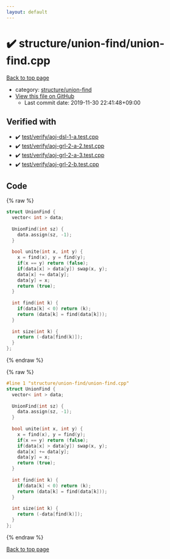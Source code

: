 ```yaml
---
layout: default
---
```


<!-- mathjax config similar to math.stackexchange -->
<script type="text/javascript" async
  src="https://cdnjs.cloudflare.com/ajax/libs/mathjax/2.7.5/MathJax.js?config=TeX-MML-AM_CHTML">
</script>
<script type="text/x-mathjax-config">
  MathJax.Hub.Config({
    TeX: { equationNumbers: { autoNumber: "AMS" }},
    tex2jax: {
      inlineMath: [ ['$','$'] ],
      processEscapes: true
    },
    "HTML-CSS": { matchFontHeight: false },
    displayAlign: "left",
    displayIndent: "2em"
  });
</script>

<script type="text/javascript" src="https://cdnjs.cloudflare.com/ajax/libs/jquery/3.4.1/jquery.min.js"></script>
<script src="https://cdn.jsdelivr.net/npm/jquery-balloon-js@1.1.2/jquery.balloon.min.js" integrity="sha256-ZEYs9VrgAeNuPvs15E39OsyOJaIkXEEt10fzxJ20+2I=" crossorigin="anonymous"></script>
<script type="text/javascript" src="../../../assets/js/copy-button.js"></script>
<link rel="stylesheet" href="../../../assets/css/copy-button.css" />


# :heavy_check_mark: structure/union-find/union-find.cpp

<a href="../../../index.html">Back to top page</a>

* category: <a href="../../../index.html#16695eacefd17254ea5bccf40066c856">structure/union-find</a>
* <a href="{{ site.github.repository_url }}/blob/master/structure/union-find/union-find.cpp">View this file on GitHub</a>
    - Last commit date: 2019-11-30 22:41:48+09:00




## Verified with

* :heavy_check_mark: <a href="../../../verify/test/verify/aoj-dsl-1-a.test.cpp.html">test/verify/aoj-dsl-1-a.test.cpp</a>
* :heavy_check_mark: <a href="../../../verify/test/verify/aoj-grl-2-a-2.test.cpp.html">test/verify/aoj-grl-2-a-2.test.cpp</a>
* :heavy_check_mark: <a href="../../../verify/test/verify/aoj-grl-2-a-3.test.cpp.html">test/verify/aoj-grl-2-a-3.test.cpp</a>
* :heavy_check_mark: <a href="../../../verify/test/verify/aoj-grl-2-b.test.cpp.html">test/verify/aoj-grl-2-b.test.cpp</a>


## Code

<a id="unbundled"></a>
{% raw %}
```cpp
struct UnionFind {
  vector< int > data;
 
  UnionFind(int sz) {
    data.assign(sz, -1);
  }
 
  bool unite(int x, int y) {
    x = find(x), y = find(y);
    if(x == y) return (false);
    if(data[x] > data[y]) swap(x, y);
    data[x] += data[y];
    data[y] = x;
    return (true);
  }
 
  int find(int k) {
    if(data[k] < 0) return (k);
    return (data[k] = find(data[k]));
  }
 
  int size(int k) {
    return (-data[find(k)]);
  }
};

```
{% endraw %}

<a id="bundled"></a>
{% raw %}
```cpp
#line 1 "structure/union-find/union-find.cpp"
struct UnionFind {
  vector< int > data;
 
  UnionFind(int sz) {
    data.assign(sz, -1);
  }
 
  bool unite(int x, int y) {
    x = find(x), y = find(y);
    if(x == y) return (false);
    if(data[x] > data[y]) swap(x, y);
    data[x] += data[y];
    data[y] = x;
    return (true);
  }
 
  int find(int k) {
    if(data[k] < 0) return (k);
    return (data[k] = find(data[k]));
  }
 
  int size(int k) {
    return (-data[find(k)]);
  }
};

```
{% endraw %}

<a href="../../../index.html">Back to top page</a>

